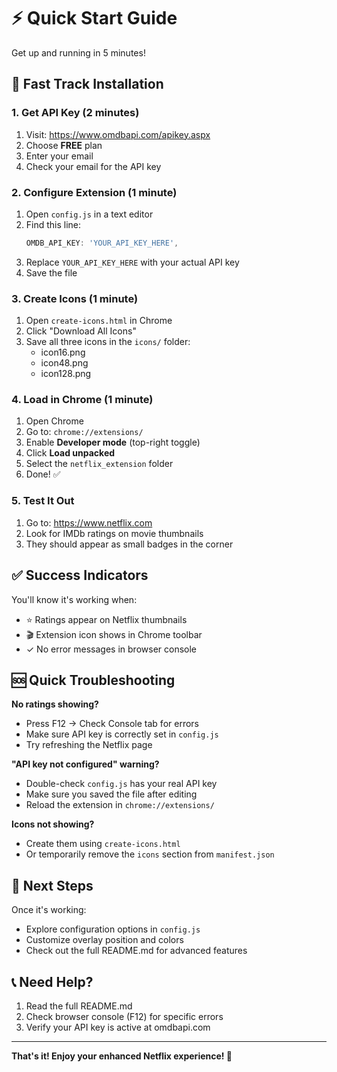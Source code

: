# ⚡ Quick Start Guide

Get up and running in 5 minutes!

## 🚀 Fast Track Installation

### 1. Get API Key (2 minutes)
1. Visit: https://www.omdbapi.com/apikey.aspx
2. Choose **FREE** plan
3. Enter your email
4. Check your email for the API key

### 2. Configure Extension (1 minute)
1. Open `config.js` in a text editor
2. Find this line:
   ```javascript
   OMDB_API_KEY: 'YOUR_API_KEY_HERE',
   ```
3. Replace `YOUR_API_KEY_HERE` with your actual API key
4. Save the file

### 3. Create Icons (1 minute)
1. Open `create-icons.html` in Chrome
2. Click "Download All Icons"
3. Save all three icons in the `icons/` folder:
   - icon16.png
   - icon48.png
   - icon128.png

### 4. Load in Chrome (1 minute)
1. Open Chrome
2. Go to: `chrome://extensions/`
3. Enable **Developer mode** (top-right toggle)
4. Click **Load unpacked**
5. Select the `netflix_extension` folder
6. Done! ✅

### 5. Test It Out
1. Go to: https://www.netflix.com
2. Look for IMDb ratings on movie thumbnails
3. They should appear as small badges in the corner

## ✅ Success Indicators

You'll know it's working when:
- ⭐ Ratings appear on Netflix thumbnails
- 🎬 Extension icon shows in Chrome toolbar
- ✓ No error messages in browser console

## 🆘 Quick Troubleshooting

**No ratings showing?**
- Press F12 → Check Console tab for errors
- Make sure API key is correctly set in `config.js`
- Try refreshing the Netflix page

**"API key not configured" warning?**
- Double-check `config.js` has your real API key
- Make sure you saved the file after editing
- Reload the extension in `chrome://extensions/`

**Icons not showing?**
- Create them using `create-icons.html`
- Or temporarily remove the `icons` section from `manifest.json`

## 🎯 Next Steps

Once it's working:
- Explore configuration options in `config.js`
- Customize overlay position and colors
- Check out the full README.md for advanced features

## 📞 Need Help?

1. Read the full README.md
2. Check browser console (F12) for specific errors
3. Verify your API key is active at omdbapi.com

---

**That's it! Enjoy your enhanced Netflix experience! 🍿**
